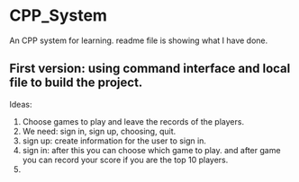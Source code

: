 # CPP_System
An CPP system for learning. readme file is showing what I have done.

## First version: using command interface and local file to build the project.
Ideas:
1. Choose games to play and leave the records of the players.
2. We need: sign in, sign up, choosing, quit.
3. sign up: create information for the user to sign in.
4. sign in: after this you can choose which game to play. and after game you can record your score if you are the top 10 players.
5. 
